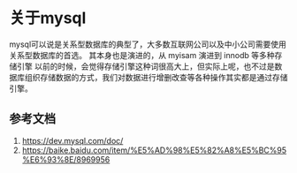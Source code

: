 # 关于mysql
mysql可以说是关系型数据库的典型了，大多数互联网公司以及中小公司需要使用关系型数据库的首选。
其本身也是演进的，从 myisam 演进到 innodb 等多种存储引擎
以前的时候，会觉得存储引擎这种词很高大上，但实际上呢，也不过是数据库组织存储数据的方式，我们对数据进行增删改查等各种操作其实都是通过存储引擎。

## 参考文档
1. <https://dev.mysql.com/doc/>
2. <https://baike.baidu.com/item/%E5%AD%98%E5%82%A8%E5%BC%95%E6%93%8E/8969956>
